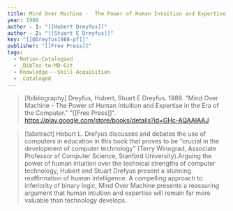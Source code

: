 ```yaml
---
title: Mind Over Machine -  The Power of Human Intuition and Expertise in the Era of the Computer
year: 1988
author - 1: "[[Hubert Dreyfus]]"
author - 2: "[[Stuart E Dreyfus]]"
key: "[[@Dreyfus1988-pf]]"
publisher: "[[Free Press]]"
tags:
  - Notion-Catalogued
  - _BibTex-to-MD-Git
  - Knowledge---Skill-Acquisition
  - _Cataloged
---
```


> [!bibliography]
> Dreyfus, Hubert, Stuart E Dreyfus. 1988. “Mind Over Machine -  The Power of Human Intuition and Expertise in the Era of the Computer.” "[[Free Press]]". https://play.google.com/store/books/details?id=GHc-AQAAIAAJ

> [!abstract]
> Heburt L. Drefyus discusses and debates the use of computers in education in this book that proves to be “crucial in the development of computer technology” (Terry Winograd, Associate Professor of Computer Science, Stanford University).Arguing the power of human intuition over the technical strengths of computer technology, Hubert and Stuart Drefyus present a stunning reaffirmation of human intelligence. A compelling approach to inferiority of binary logic, Mind Over Machine presents a reassuring argument that human intuition and expertise will remain far more valuable than technology develops.
